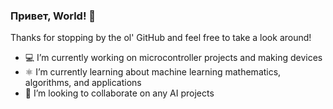 ### Привет, World! 👋 
Thanks for stopping by the ol' GitHub and feel free to take a look around!
- 💻 I’m currently working on microcontroller projects and making devices
- ⚛ I’m currently learning about machine learning mathematics, algorithms, and applications
- 🤖 I’m looking to collaborate on any AI projects
<!--
**greentextterminal/greentextterminal** is a ✨ _special_ ✨ repository because its `README.md` (this file) appears on your GitHub profile.

Here are some ideas to get you started:

- 🔭 I’m currently working on ...
- 🌱 I’m currently learning ...
- 👯 I’m looking to collaborate on ...
- 🤔 I’m looking for help with ...
- 💬 Ask me about ...
- 📫 How to reach me: ...
- 😄 Pronouns: ...
- ⚡ Fun fact: ...
-->
